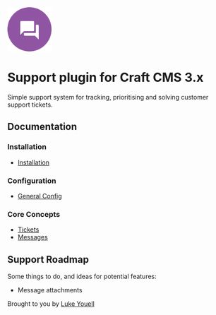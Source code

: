 <img src="src/icon.svg" alt="icon" width="100" height="100">

# Support plugin for Craft CMS 3.x

Simple support system for tracking, prioritising and solving customer support tickets.

## Documentation

### Installation

- [Installation](docs/installation.md)

### Configuration

- [General Config](docs/generalconfig.md)

### Core Concepts

- [Tickets](docs/tickets.md)
- [Messages](docs/messages.md)

## Support Roadmap

Some things to do, and ideas for potential features:

- Message attachments

Brought to you by [Luke Youell](https://github.com/lukeyouell)
